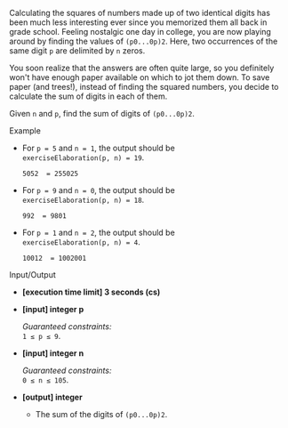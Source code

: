 
Calculating the squares of numbers made up of two identical digits has been much less interesting ever since you memorized them all back in grade school. Feeling nostalgic one day in college, you are now playing around by finding the values of  `(p0...0p)2`. Here, two occurrences of the same digit  `p`  are delimited by  `n`  zeros.

You soon realize that the answers are often quite large, so you definitely won't have enough paper available on which to jot them down. To save paper (and trees!), instead of finding the squared numbers, you decide to calculate the sum of digits in each of them.

Given  `n`  and  `p`, find the sum of digits of  `(p0...0p)2`.

Example

-   For  `p = 5`  and  `n = 1`, the output should be  
    `exerciseElaboration(p, n) = 19`.
    
    `5052  = 255025`
    
-   For  `p = 9`  and  `n = 0`, the output should be  
    `exerciseElaboration(p, n) = 18`.
    
    `992  = 9801`
    
-   For  `p = 1`  and  `n = 2`, the output should be  
    `exerciseElaboration(p, n) = 4`.
    
    `10012  = 1002001`
    

Input/Output

-   **[execution time limit] 3 seconds (cs)**
    
-   **[input] integer p**
    
    _Guaranteed constraints:_  
    `1 ≤ p ≤ 9`.
    
-   **[input] integer n**
    
    _Guaranteed constraints:_  
    `0 ≤ n ≤ 105`.
    
-   **[output] integer**
    
    -   The sum of the digits of  `(p0...0p)2`.